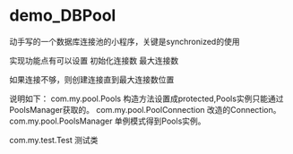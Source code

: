 # demo_DBPool
动手写的一个数据库连接池的小程序，关键是synchronized的使用

实现功能点有可以设置
初始化连接数
最大连接数

如果连接不够，则创建连接直到最大连接数位置

说明如下：
com.my.pool.Pools 构造方法设置成protected,Pools实例只能通过PoolsManager获取的。
com.my.pool.PoolConnection 改造的Connection。
com.my.pool.PoolsManager 单例模式得到Pools实例。

com.my.test.Test 测试类
